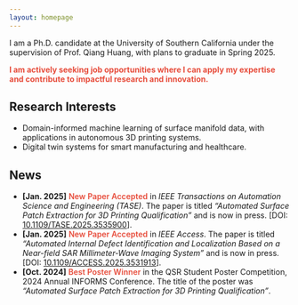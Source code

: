 ```yaml
---
layout: homepage
---
```


I am a Ph.D. candidate at the University of Southern California under the supervision of Prof. Qiang Huang, with plans to graduate in Spring 2025. 

**<strong style="color:#e74d3c;"> I am actively seeking job opportunities where I can apply my expertise and contribute to impactful research and innovation.</strong>**

## Research Interests

- Domain-informed machine learning of surface manifold data, with applications in autonomous 3D printing systems.
- Digital twin systems for smart manufacturing and healthcare. 


## News
- **[Jan. 2025]** **<strong style="color:#e74d3c; font-weight:600">New Paper Accepted</strong>** in *IEEE Transactions on Automation Science and Engineering (TASE)*. The paper is titled *“Automated Surface Patch Extraction for 3D Printing Qualification”* and is now in press. [DOI: <a href="https://doi.org/10.1109/TASE.2025.3535900" target="_blank">10.1109/TASE.2025.3535900</a>].
- **[Jan. 2025]** **<strong style="color:#e74d3c; font-weight:600">New Paper Accepted</strong>** in *IEEE Access*. The paper is titled *“Automated Internal Defect Identification and Localization Based on a Near-field SAR Millimeter-Wave Imaging System”* and is now in press. [DOI: <a href="https://doi.org/10.1109/ACCESS.2025.3531913" target="_blank">10.1109/ACCESS.2025.3531913</a>].
- **[Oct. 2024]** **<strong style="color:#e74d3c; font-weight:600">Best Poster Winner</strong>** in the QSR Student Poster Competition, 2024 Annual INFORMS Conference. The title of the poster was *“Automated Surface Patch Extraction for 3D Printing Qualification”*.


<!-- 
{% include_relative _includes/publications.md %}
-->
